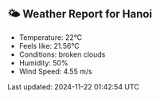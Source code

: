 <!-- WEATHER-START -->
## 🌤 Weather Report for Hanoi

- Temperature: 22°C
- Feels like: 21.56°C
- Conditions: broken clouds
- Humidity: 50%
- Wind Speed: 4.55 m/s

Last updated: 2024-11-22 01:42:54 UTC
<!-- WEATHER-END -->
